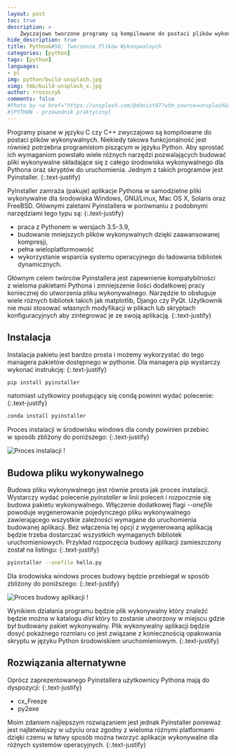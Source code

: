 ```yaml
---
layout: post
toc: true
description: >    
    Zwyczajowo tworzone programy są kompilowane do postaci plików wykonywalnych. W tym wpisie przedstawiony został sposób tworzenia plików wykonywalnych dla języka Python...
hide_description: true
title: Python&#58; Tworzenie Plików Wykonywalnych
categories: [python] 
tags: [python]
languages:
- pl
img: python/build-unsplash.jpg
ximg: tmb/build-unsplash_x.jpg
author: rroszczyk
comments: false
#Photo by <a href="https://unsplash.com/@danist07?utm_source=unsplash&utm_medium=referral&utm_content=creditCopyText">Danist Soh</a> on <a href="https://unsplash.com/s/photos/build?utm_source=unsplash&utm_medium=referral&utm_content=creditCopyText">Unsplash</a>  
#[PYTHON - przewodnik praktyczny]  
---
```


Programy pisane w&nbsp;języku C&nbsp;czy C++&nbsp;zwyczajowo są kompilowane do postaci plików wykonywalnych. Niekiedy takowa funkcjonalność jest również potrzebna programistom piszącym w&nbsp;języku Python. Aby sprostać ich wymaganiom powstało wiele różnych narzędzi pozwalających budować pliki wykonywalne składające się z&nbsp;całego środowiska wykonywalnego dla Pythona oraz skryptów do uruchomienia. Jednym z&nbsp;takich programów jest Pyinstaller.
{:.text-justify} 

PyInstaller zamraża (pakuje) aplikacje Pythona w&nbsp;samodzielne pliki wykonywalne dla środowiska Windows, GNU/Linux, Mac&nbsp;OS&nbsp;X, Solaris oraz FreeBSD. Głównymi zaletami Pyinstallera w&nbsp;porównaniu z&nbsp;podobnymi narzędziami tego typu są: 
{:.text-justify} 
- praca z&nbsp;Pythonem w&nbsp;wersjach 3.5-3.9, 
- budowanie mniejszych plików wykonywalnych dzięki zaawansowanej kompresji, 
- pełna wieloplatformowość 
- wykorzystanie wsparcia systemu operacyjnego do ładowania bibliotek dynamicznych.


Głównym celem twórców Pyinstallera jest zapewnienie kompatybilności z&nbsp;wieloma pakietami Pythona i&nbsp;zmniejszenie ilości dodatkowej pracy koniecznej do utworzenia pliku wykonywalnego. Narzędzie to obsługuje wiele różnych bibliotek takich jak matplotlib, Django czy PyQt. Użytkownik nie musi stosować własnych modyfikacji w&nbsp;plikach lub skryptach konfiguracyjnych aby zintegrować je ze swoją aplikacją.
{:.text-justify} 

## Instalacja

Instalacja pakietu jest bardzo prosta i&nbsp;możemy wykorzystać do tego managera pakietów dostępnego w&nbsp;pythonie. Dla managera pip wystarczy wykonać instrukcję:
{:.text-justify} 

```bash
pip install pyinstaller
```

natomiast użytkowicy posługujący się condą powinni wydać polecenie:
{:.text-justify} 

```bash
conda install pyinstaller
```
Proces instalacji w&nbsp;środowisku windows dla condy powinien przebiec w&nbsp;sposób zbliżony do poniższego:
{:.text-justify} 

![Proces instalacji !]({{site.baseurl}}/assets/img/python/pi_setup.jpg)

## Budowa pliku wykonywalnego

Budowa pliku wykonywalnego jest równie prosta jak proces instalacji. Wystarczy wydać polecenie _pyinstaller_ w&nbsp;linii poleceń i&nbsp;rozpocznie się budowa pakietu wykonywalnego. Włączenie dodatkowej flagi _--onefile_ powoduje wygenerowanie pojedynczego pliku wykonywalnego zawierającego wszystkie zależności wymagane do uruchomienia budowanej aplikacji. Bez włączenia tej opcji z&nbsp;wygenerowaną aplikacją będzie trzeba dostarczać wszystkich wymaganych bibliotek uruchomieniowych. Przykład rozpoczęcia budowy aplikacji zamieszczony został na listingu:
{:.text-justify} 

```bash
pyinstaller --onefile hello.py
```
Dla środowiska windows proces budowy będzie przebiegał w&nbsp;sposób zbliżony do poniższego:
{:.text-justify} 

![Proces budowy aplikacji !]({{site.baseurl}}/assets/img/python/pi_build.jpg)

Wynikiem działania programu będzie plik wykonywalny który znaleźć będzie można w&nbsp;katalogu _dist_ który to zostanie utworzony w&nbsp;miejscu gdzie był budowany pakiet wykonywalny. Plik wykonywalny aplikacji będzie dosyć pokaźnego rozmiaru co jest związane z&nbsp;koniecznością opakowania skryptu w&nbsp;języku Python środowiskiem uruchomieniowym.
{:.text-justify} 

## Rozwiązania alternatywne

Oprócz zaprezentowanego Pyinstallera użytkownicy Pythona mają do dyspozycji:
{:.text-justify} 
- cx_Freeze
- py2exe

Moim zdaniem najlepszym rozwiązaniem jest jednak Pyinstaller ponieważ jest najłatwiejszy w&nbsp;użyciu oraz zgodny z&nbsp;wieloma różnymi platformami dzięki czemu w&nbsp;łatwy sposób można tworzyć aplikacje wykonywalne dla różnych systemów operacyjnych.
{:.text-justify} 